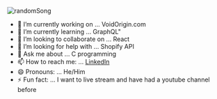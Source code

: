 
![randomSong](https://spotify-randomizer-backend.herokuapp.com/github)

- 🔭 I’m currently working on ... VoidOrigin.com
- 🌱 I’m currently learning ... GraphQL"
- 👯 I’m looking to collaborate on ... React
- 🤔 I’m looking for help with ...  Shopify API
- 💬 Ask me about ... C programming
- 📫 How to reach me: ... [LinkedIn](https://www.linkedin.com/in/samolive/)
- 😄 Pronouns: ... He/Him
- ⚡ Fun fact: ... I want to live stream and have had a youtube channel before

